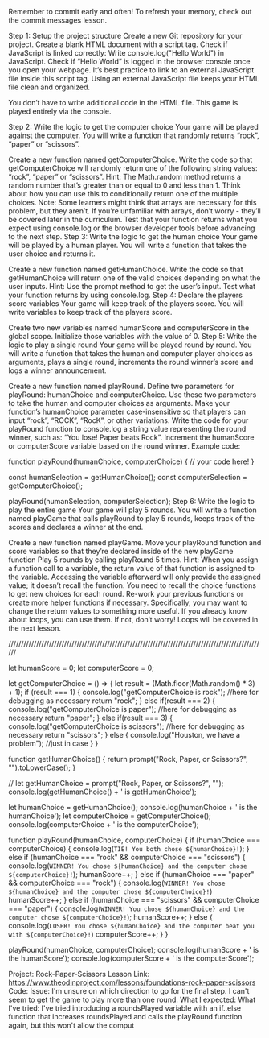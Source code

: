 Remember to commit early and often! To refresh your memory, check out the commit messages lesson.

Step 1: Setup the project structure
Create a new Git repository for your project.
Create a blank HTML document with a script tag.
Check if JavaScript is linked correctly:
Write console.log("Hello World") in JavaScript.
Check if “Hello World” is logged in the browser console once you open your webpage.
It’s best practice to link to an external JavaScript file inside this script tag. Using an external JavaScript file keeps your HTML file clean and organized.

You don’t have to write additional code in the HTML file. This game is played entirely via the console.

Step 2: Write the logic to get the computer choice
Your game will be played against the computer. You will write a function that randomly returns “rock”, “paper” or “scissors”.

Create a new function named getComputerChoice.
Write the code so that getComputerChoice will randomly return one of the following string values: “rock”, “paper” or “scissors”.
Hint: The Math.random method returns a random number that’s greater than or equal to 0 and less than 1. Think about how you can use this to conditionally return one of the multiple choices.
Note: Some learners might think that arrays are necessary for this problem, but they aren’t. If you’re unfamiliar with arrays, don’t worry - they’ll be covered later in the curriculum.
Test that your function returns what you expect using console.log or the browser developer tools before advancing to the next step.
Step 3: Write the logic to get the human choice
Your game will be played by a human player. You will write a function that takes the user choice and returns it.

Create a new function named getHumanChoice.
Write the code so that getHumanChoice will return one of the valid choices depending on what the user inputs.
Hint: Use the prompt method to get the user’s input.
Test what your function returns by using console.log.
Step 4: Declare the players score variables
Your game will keep track of the players score. You will write variables to keep track of the players score.

Create two new variables named humanScore and computerScore in the global scope.
Initialize those variables with the value of 0.
Step 5: Write the logic to play a single round
Your game will be played round by round. You will write a function that takes the human and computer player choices as arguments, plays a single round, increments the round winner’s score and logs a winner announcement.

Create a new function named playRound.
Define two parameters for playRound: humanChoice and computerChoice. Use these two parameters to take the human and computer choices as arguments.
Make your function’s humanChoice parameter case-insensitive so that players can input “rock”, “ROCK”, “RocK”, or other variations.
Write the code for your playRound function to console.log a string value representing the round winner, such as: “You lose! Paper beats Rock”.
Increment the humanScore or computerScore variable based on the round winner.
Example code:

function playRound(humanChoice, computerChoice) {
  // your code here!
}

const humanSelection = getHumanChoice();
const computerSelection = getComputerChoice();

playRound(humanSelection, computerSelection);
Step 6: Write the logic to play the entire game
Your game will play 5 rounds. You will write a function named playGame that calls playRound to play 5 rounds, keeps track of the scores and declares a winner at the end.

Create a new function named playGame.
Move your playRound function and score variables so that they’re declared inside of the new playGame function
Play 5 rounds by calling playRound 5 times.
Hint: When you assign a function call to a variable, the return value of that function is assigned to the variable. Accessing the variable afterward will only provide the assigned value; it doesn’t recall the function. You need to recall the choice functions to get new choices for each round.
Re-work your previous functions or create more helper functions if necessary. Specifically, you may want to change the return values to something more useful.
If you already know about loops, you can use them. If not, don’t worry! Loops will be covered in the next lesson.

//////////////////////////////////////////////////////////////////////////////////////////////////////

let humanScore = 0;
let computerScore = 0;

let getComputerChoice = () => {
    let result = (Math.floor(Math.random() * 3) + 1);
    if (result === 1) {
        console.log("getComputerChoice is rock"); //here for debugging as necessary
        return "rock";
    } else if(result === 2) {
        console.log("getComputerChoice is paper"); //here for debugging as necessary
        return "paper";
    } else if(result === 3) {
        console.log("getComputerChoice is scissors"); //here for debugging as necessary
        return "scissors";
    } else {
        console.log("Houston, we have a problem"); //just in case
    }
}

function getHumanChoice() {
    return prompt("Rock, Paper, or Scissors?", "").toLowerCase();
}


// let getHumanChoice = prompt("Rock, Paper, or Scissors?", "");
console.log(getHumanChoice() + ' is getHumanChoice');

let humanChoice = getHumanChoice();
console.log(humanChoice + ' is the humanChoice');
let computerChoice = getComputerChoice();
console.log(computerChoice + ' is the computerChoice');

function playRound(humanChoice, computerChoice) {
    if (humanChoice === computerChoice) {
        console.log(`TIE! You both chose ${humanChoice}!`);
    } else if (humanChoice === "rock" && computerChoice === "scissors") {
        console.log(`WINNER! You chose ${humanChoice} and the computer chose ${computerChoice}!`);
        humanScore++;
    } else if (humanChoice === "paper" && computerChoice === "rock") {
        console.log(`WINNER! You chose ${humanChoice} and the computer chose ${computerChoice}!`)
        humanScore++;
    } else if (humanChoice === "scissors" && computerChoice === "paper") {
        console.log(`WINNER! You chose ${humanChoice} and the computer chose ${computerChoice}!`);
        humanScore++;
    } else {
        console.log(`LOSER! You chose ${humanChoice} and the computer beat you with ${computerChoice}!`)
        computerScore++;
    }
}

playRound(humanChoice, computerChoice);
console.log(humanScore + ' is the humanScore');
console.log(computerScore + ' is the computerScore');


Project: Rock-Paper-Scissors
Lesson Link: https://www.theodinproject.com/lessons/foundations-rock-paper-scissors
Code:
Issue: I'm unsure on which direction to go for the final step. I can't seem to get the game to play more than one round.
What I expected:
What I've tried: I've tried introducing a roundsPlayed variable with an if..else function that increases roundsPlayed and calls the playRound function again, but this won't allow the comput